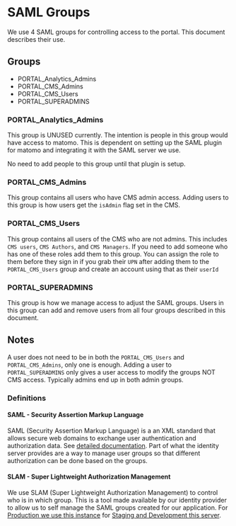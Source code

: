 # SAML Groups

We use 4 SAML groups for controlling access to the portal. This document describes their use.

## Groups

- PORTAL_Analytics_Admins		
- PORTAL_CMS_Admins		
- PORTAL_CMS_Users		
- PORTAL_SUPERADMINS

### PORTAL_Analytics_Admins		

This group is UNUSED currently. The intention is people in this group would have access to matomo. This is dependent on setting up the SAML plugin for matomo and integrating it with the SAML server we use.

No need to add people to this group until that plugin is setup.

### PORTAL_CMS_Admins

This group contains all users who have CMS admin access. Adding users to this group is how users get the `isAdmin` flag set in the CMS.

### PORTAL_CMS_Users		

This group contains all users of the CMS who are not admins. This includes `CMS users`, `CMS Authors`, and `CMS Managers`. If you need to add someone who has one of these roles add them to this group. You can assign the role to them before they sign in if you grab their `UPN` after adding them to the `PORTAL_CMS_Users` group and create an account using that as their `userId`

### PORTAL_SUPERADMINS

This group is how we manage access to adjust the SAML groups. Users in this group can add and remove users from all four groups described in this document.

## Notes

A user does not need to be in both the `PORTAL_CMS_Users` and `PORTAL_CMS_Admins`, only one is enough. Adding a user to `PORTAL_SUPERADMINS` only gives a user access to modify the groups NOT CMS access. Typically admins end up in both admin groups.

### Definitions

#### SAML - Security Assertion Markup Language

SAML (Security Assertion Markup Language) is a an XML standard that allows secure web domains to exchange user authentication and authorization data. See [detailed documentation](https://support.google.com/a/answer/6262987?hl=en). Part of what the identity server provides are a way to manage user groups so that different authorization can be done based on the groups.

#### SLAM - Super Lightweight Authorization Management

We use SLAM (Super Lightweight Authorization Management) to control who is in which group. This is a tool made available by our identity provider to allow us to self manage the SAML groups created for our application. For [Production we use this instance](https://slam.cce.af.mil/slam-ui/groups) for [Staging and Development this server](https://slam.test.cce.af.mil/slam-ui/groups).
